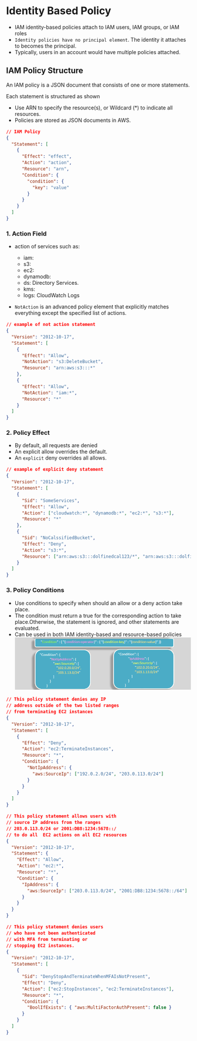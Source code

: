 # Identity Based Policy

- IAM identity-based policies attach to IAM users, IAM groups, or IAM roles
- `Identity policies have no principal element`. The identity it attaches to becomes the principal.
- Typically, users in an account would have multiple policies attached.

## IAM Policy Structure

An IAM policy is a JSON document that consists of one or more statements.

Each statement is structured as shown

- Use ARN to specify the resource(s), or Wildcard (\*) to indicate all resources.
- Policies are stored as JSON documents in AWS.

```json
// IAM Policy
{
  "Statement": [
    {
      "Effect": "effect",
      "Action": "action",
      "Resource": "arn",
      "Condition": {
        "condition": {
          "key": "value"
        }
      }
    }
  ]
}
```

### 1. Action Field

- action of services such as:

  - iam:
  - s3:
  - ec2:
  - dynamodb:
  - ds: Directory Services.
  - kms:
  - logs: CloudWatch Logs

- `NotAction` is an advanced policy element that explicitly matches everything except the specified list of actions.

```json
// example of not action statement
{
  "Version": "2012-10-17",
  "Statement": [
    {
      "Effect": "Allow",
      "NotAction": "s3:DeleteBucket",
      "Resource": "arn:aws:s3:::*"
    },
    {
      "Effect": "Allow",
      "NotAction": "iam:*",
      "Resource": "*"
    }
  ]
}
```

### 2. Policy Effect

- By default, all requests are denied
- An explicit allow overrides the default.
- An `explicit` deny overrides all allows.

```json
// example of explicit deny statement
{
  "Version": "2012-10-17",
  "Statement": [
    {
      "Sid": "SomeServices",
      "Effect": "Allow",
      "Action": ["cloudwatch:*", "dynamodb:*", "ec2:*", "s3:*"],
      "Resource": "*"
    },
    {
      "Sid": "NoCalssifiedBucket",
      "Effect": "Deny",
      "Action": "s3:*",
      "Resource": ["arn:aws:s3:::dolfinedcal123/*", "arn:aws:s3:::dolfinedcal123"]
    }
  ]
}
```

### 3. Policy Conditions

- Use conditions to specify when should an allow or a deny action take place.
- The condition must return a true for the corresponding action to take place.Otherwise, the statement is ignored, and other statements are evaluated.
- Can be used in both IAM identity-based and resource-based policies
  ![policy-condition](images/policy-condition.png)

```json
// This policy statement denies any IP
// address outside of the two listed ranges
// from terminating EC2 instances
{
  "Version": "2012-10-17",
  "Statement": [
    {
      "Effect": "Deny",
      "Action": "ec2:TerminateInstances",
      "Resource": "*",
      "Condition": {
        "NotIpAddress": {
          "aws:SourceIp": ["192.0.2.0/24", "203.0.113.0/24"]
        }
      }
    }
  ]
}
```

```json
// This policy statement allows users with
// source IP address from the ranges
// 203.0.113.0/24 or 2001:DB8:1234:5678::/
// to do all  EC2 actions on all EC2 resources
{
  "Version": "2012-10-17",
  "Statement": {
    "Effect": "Allow",
    "Action": "ec2:*",
    "Resource": "*",
    "Condition": {
      "IpAddress": {
        "aws:SourceIp": ["203.0.113.0/24", "2001:DB8:1234:5678::/64"]
      }
    }
  }
}
```

```json
// This policy statement denies users
// who have not been authenticated
// with MFA from terminating or
// stopping EC2 instances.
{
  "Version": "2012-10-17",
  "Statement": [
    {
      "Sid": "DenyStopAndTerminateWhenMFAIsNotPresent",
      "Effect": "Deny",
      "Action": ["ec2:StopInstances", "ec2:TerminateInstances"],
      "Resource": "*",
      "Condition": {
        "BoolIfExists": { "aws:MultiFactorAuthPresent": false }
      }
    }
  ]
}
```
